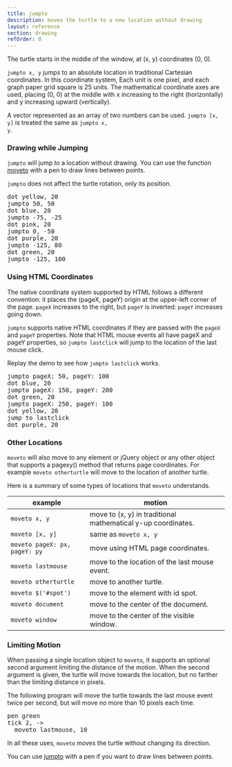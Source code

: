 ```yaml
---
title: jumpto
description: moves the turtle to a new location without drawing
layout: reference
section: drawing
refOrder: 0
---
```


The turtle starts in the middle of the window, at (x, y) coordinates
(0, 0).

<code>jumpto x, y</code> jumps to an absolute location in
traditional Cartesian coordinates.  In this coordinate system,
Each unit is one pixel, and each graph paper grid square is 25 units.
The mathematical coordinate axes are used, placing (0, 0)
at the middle with x increasing to the right (horizontally) and y increasing upward (vertically).

A vector represented as an array of two numbers can be used.
<code>jumpto [x, y]</code> is treated the same as
<code>jumpto x, y</code>.

<script type="figure" width=299 height=249>
turtle.css opacity: 0.3, turtlePenStyle: silver, turtlePenDown: true
p = new Pencil
p.cross = ->
  @pen black, 0.7
  @jump -5, 0
  @move 10
  @jump -5, -5
  @fd 10
  @jump 0, -5
p.label 'origin', id: 'where', labelSide: 'top right', turtleSpeed: Infinity
p.pen black, 1.5
p.jumpto -8, 0
p.rt 360, 8
p.jumpto 0, 250
p.moveto 0, -250
p.jumpto -250, 0
p.moveto 250, 0
p.jumpto 105, 110
p.label 'x > 0,&emsp;y > 0'
p.jumpto 105, -110
p.label 'x > 0,&emsp;y < 0'
p.jumpto -105, 110
p.label 'x < 0,&emsp;y > 0'
p.jumpto -105, -110
p.label 'x < 0,&emsp;y < 0'
p.jumpto 50, 0
p.cross()
p.label '50', 'bottom'
p.jumpto 100, 0
p.cross()
p.label '100', 'bottom'
p.jumpto -50, 0
p.cross()
p.label '-50', 'bottom'
p.jumpto -100, 0
p.cross()
p.label '-100', 'bottom'
p.jumpto 0, 50
p.cross()
p.label '50', 'left'
p.jumpto 0, 100
p.cross()
p.label '100', 'left'
p.jumpto 0, -50
p.cross()
p.label '-50', 'left'
p.jumpto 0, -100
p.cross()
p.label '-100', 'left'
p.jumpto 140, 0
p.label 'x', 'top'
p.jumpto 0, 115
p.label 'y', 'right'
click (e) ->
  $('#where').text "#{e.x}, #{e.y}"
  $('#where').jumpto e.x, e.y
  moveto e.x, e.y
</script>

### Drawing while Jumping

<code>jumpto</code> will jump to a location without drawing. You can use the function [moveto](moveto.html) with a pen to draw lines between points. 

<code>jumpto</code> does not affect the
turtle rotation, only its position.

</script>

<pre class="examp">
dot yellow, 20
jumpto 50, 50
dot blue, 20
jumpto -75, -25
dot pink, 20
jumpto 0, -50
dot purple, 20
jumpto -125, 80
dot green, 20
jumpto <span data-dfn="x">-125</span>, <span data-dfn="y">100</span>
</pre>

<script type="demo" width=299 height=249>
p = new Pencil
p.cross = ->
  @pen black, 0.7
  @jump -5, 0
  @move 10
  @jump -5, -5
  @fd 10
  @jump 0, -5
setup ->
  p.pen silver, 1.5
  p.jumpto 0, 250
  p.moveto 0, -250
  p.jumpto -250, 0
  p.moveto 250, 0 -->
demo ->
  jumpto 50, 50
  dot green, 20
  plan ->
    jumpto turtle
    cross()
    label 'jumpto 50, 50', 'top'
    jumpto -75, -25
    dot purple, 20
  plan ->
    jumpto turtle
    cross()
    jump 0, -8
    label 'jumpto -75, -25', 'bottom'
    jumpto 0, -50
    dot yellow, 20
  plan ->
    jumpto turtle
    cross()
    label 'jumpto 0, -50', 'right'
    jumpto -125, 100
    dot blue, 20
  plan ->
    jumpto turtle
    cross()
    label 'jumpto -125, 100', 'right'
</script>

### Using HTML Coordinates

The native coordinate system supported by HTML follows a different
convention: it places the (pageX, pageY) origin at the upper-left corner
of the page.  <code>pageX</code> increases to the right, but
<code>pageY</code> is inverted: <code>pageY</code> increases going down.

<script type="figure" width=299 height=249>
turtle.css opacity: 0.3, turtlePenStyle: silver, turtlePenDown: true
p = new Pencil
p.cross = ->
  @pen black, 0.7
  @jump -5, 0
  @move 10
  @jump -5, -5
  @fd 10
  @jump 0, -5
p.jumpto pageX: 22, pageY: 22
p.label 'origin', id: 'where', labelSide: 'bottom right', turtleSpeed: Infinity
p.jumpto pageX: 31, pageY: 31
p.pen black, 0.7
p.moveto pageX: 0, pageY: 0
p.pen black, 1.5
p.jumpto pageX: -7.5, pageY: 0.5
p.rt 360, 8
p.jumpto pageX: 0.5, pageY: 0.5
p.moveto pageX: 0.5, pageY: 300
p.jumpto pageX: 0.5, pageY: 0.5
p.moveto pageX: 300, pageY: 0.5
p.jumpto pageX: 50, pageY: 0.5
p.cross()
p.label '50', 'bottom'
p.jumpto pageX: 100, pageY: 0
p.cross()
p.label '100', 'bottom'
p.jumpto pageX: 150, pageY: 0
p.cross()
p.label '150', 'bottom'
p.jumpto pageX: 200, pageY: 0
p.cross()
p.label '200', 'bottom'
p.jumpto pageX: 250, pageY: 0
p.cross()
p.jumpto pageX: 0, pageY: 50
p.cross()
p.label '50', 'right'
p.jumpto pageX: 0, pageY: 100
p.cross()
p.label '100', 'right'
p.jumpto pageX: 0, pageY: 150
p.cross()
p.label '150', 'right'
p.jumpto pageX: 0, pageY: 200
p.cross()
p.label '200', 'right'
p.jumpto pageX: 275, pageY: -3
p.label 'pageX', 'bottom'
p.jumpto pageX: -3, pageY: 240
p.label 'pageY', 'right'
click (e) ->
  $('#where').html "pageX: #{e.pageX}<br>pageY: #{e.pageY}"
  $('#where').jumpto e
  moveto e
</script>

<code>jumpto</code> supports native HTML coordinates if they are passed
with the <code>pageX</code> and <code>pageY</code> properties.  Note
that HTML mouse events all have pageX and pageY properties, so
<code>jumpto lastclick</code> will jump to the location of the last
mouse click.

Replay the demo to see how <code>jumpto lastclick</code> works. 

<pre class="examp">
jumpto pageX: 50, pageY: 100
dot blue, 20
jumpto pageX: 150, pageY: 200
dot green, 20
jumpto pageX: 250, pageY: 100
dot yellow, 20
jump to lastclick
dot purple, 20
</pre>

<script type="demo" width=299 height=249>
p = new Pencil
p.cross = ->
  @pen black, 0.7
  @jump -5, 0
  @move 10
  @jump -5, -5
  @fd 10
  @jump 0, -5
setup ->
  p.pen silver, 1.5
  p.jumpto pageX: -7.5, pageY: 0.5
  p.rt 360, 8
  p.jumpto pageX: 0.5, pageY: 0.5
  p.moveto pageX: 0.5, pageY: 300
  p.jumpto pageX: 0.5, pageY: 0.5
  p.moveto pageX: 300, pageY: 0.5
  p.jumpto pageX: 50, pageY: 0.5
demo ->
  jumpto pageX: 50, pageY: 100
  label 'pageX: 50<br>pageY: 100', 'top'
  dot blue, 20
  jumpto pageX: 150, pageY: 200
  label 'pageX: 150, pageY: 200', 'bottom'
  dot green, 20
  jumpto pageX: 250, pageY: 100
  dot yellow, 20
  label 'pageX: 250<br>pageY: 100', 'top'
  plan ->
    if lastclick.pageX and lastclick.pageY
      jumpto lastclick
      label 'lastclick', if lastclick.pageY > 100 then 'bottom' else 'top'
      dot purple, 20
</script>

### Other Locations

<code>moveto</code> will also move to any element or jQuery object or
any other object that supports a pagexy() method that returns page
coordinates.  For example <code>moveto otherturtle</code> will move
to the location of another turtle.

Here is a summary of some types of locations that
<code>moveto</code> understands.

| example       | motion                                                       |
|---------------|--------------------------------------------------------------|
| <code>moveto x, y</code> | move to (x, y) in traditional mathematical y-up coordinates. |
| <code>moveto [x, y]</code> | same as <code>moveto x, y</code> |
| <code>moveto pageX: px, pageY: py</code> | move using HTML page coordinates. |
| <code>moveto lastmouse</code> | move to the location of the last mouse event.|
| <code>moveto otherturtle</code> | move to another turtle. |
| <code>moveto $('#spot')</code> | move to the element with id spot. |
| <code>moveto document</code> | move to the center of the document. |
| <code>moveto window</code> | move to the center of the visible window. |

### Limiting Motion

When passing a single location object to <code>moveto</code>, it supports
an optional second argument limiting the distance of the motion.  When the
second argument is given, the turtle will move towards the location, but
no farther than the limiting distance in pixels.

The following program will move the turtle towards the last mouse event
twice per second, but will move no more than 10 pixels each time.

<pre class="examp">
pen green
tick 2, ->
  moveto lastmouse, <span data-dfn="limiting distance">10</span>
</pre>

<script type="demo" width=299 height=249>
setup ->
  tick null
demo ->
  pen green
  tick 2, ->
    moveto lastmouse, 10
</script>

In all these uses, <code>moveto</code> moves the turtle without changing
its direction.

You can use [jumpto](jumpto.html) with a pen if you want to draw lines between points.
